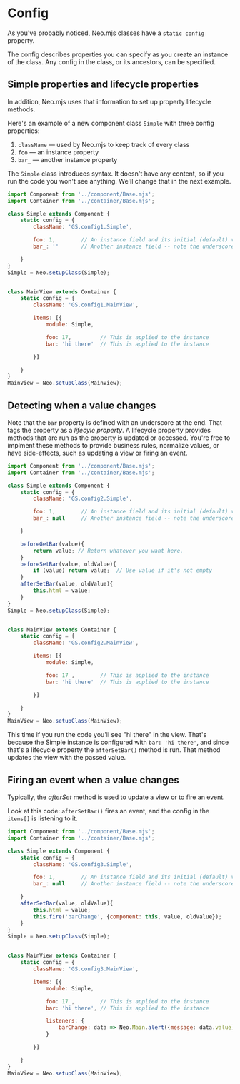 # Config

As you've probably noticed, Neo.mjs classes have a `static config` property. 

The config describes properties you can specify as you create an instance of the class.
Any config in the class, or its ancestors, can be specified. 

## Simple properties and lifecycle properties

In addition, Neo.mjs uses that information to set up property lifecycle 
methods.

Here's an example of a new component class `Simple` with three config properties:

1. `className` &mdash; used by Neo.mjs to keep track of every class
2. `foo` &mdash; an instance property 
2. `bar_` &mdash; another instance property 

The `Simple` class introduces syntax. It doesn't have any content, so if you run the code you won't 
see anything. We'll change that in the next example.

```javascript live-preview
import Component from '../component/Base.mjs';
import Container from '../container/Base.mjs';

class Simple extends Component {
    static config = {
        className: 'GS.config1.Simple',

        foo: 1,        // An instance field and its initial (default) value
        bar_: ''       // Another instance field -- note the underscore at the end

    }
}
Simple = Neo.setupClass(Simple);


class MainView extends Container {
    static config = {
        className: 'GS.config1.MainView',

        items: [{
            module: Simple,

            foo: 17,         // This is applied to the instance
            bar: 'hi there'  // This is applied to the instance

        }]

    }
}
MainView = Neo.setupClass(MainView);
```

## Detecting when a value changes

Note that the `bar` property is defined with an underscore at the end. That tags the property as
a _lifecyle property_. A lifecycle property provides methods that are run as the property is
updated or accessed. You're free to implment these methods to provide business rules, normalize
values, or have side-effects, such as updating a view or firing an event.

```javascript live-preview
import Component from '../component/Base.mjs';
import Container from '../container/Base.mjs';

class Simple extends Component {
    static config = {
        className: 'GS.config2.Simple',

        foo: 1,        // An instance field and its initial (default) value
        bar_: null     // Another instance field -- note the underscore at the end

    }

    beforeGetBar(value){
        return value; // Return whatever you want here. 
    }
    beforeSetBar(value, oldValue){
        if (value) return value;  // Use value if it's not empty
    }
    afterSetBar(value, oldValue){
        this.html = value;
    }
}
Simple = Neo.setupClass(Simple);


class MainView extends Container {
    static config = {
        className: 'GS.config2.MainView',

        items: [{
            module: Simple,

            foo: 17 ,        // This is applied to the instance
            bar: 'hi there'  // This is applied to the instance

        }]

    }
}
MainView = Neo.setupClass(MainView);
```

This time if you run the code you'll see "hi there" in the view. That's because the Simple instance is
configured with `bar: 'hi there'`, and since that's a lifecycle property the `afterSetBar()` method
is run. That method updates the view with the passed value.

## Firing an event when a value changes

Typically, the _afterSet_ method is used to update a view or to fire an event.

Look at this code: `afterSetBar()` fires an event, and the config in the `items[]` is listening to it.

```javascript live-preview
import Component from '../component/Base.mjs';
import Container from '../container/Base.mjs';

class Simple extends Component {
    static config = {
        className: 'GS.config3.Simple',

        foo: 1,        // An instance field and its initial (default) value
        bar_: null     // Another instance field -- note the underscore at the end

    }
    afterSetBar(value, oldValue){
        this.html = value;
        this.fire('barChange', {component: this, value, oldValue});
    }
}
Simple = Neo.setupClass(Simple);


class MainView extends Container {
    static config = {
        className: 'GS.config3.MainView',

        items: [{
            module: Simple,

            foo: 17 ,        // This is applied to the instance
            bar: 'hi there', // This is applied to the instance

            listeners: {
                barChange: data => Neo.Main.alert({message: data.value})
            }

        }]

    }
}
MainView = Neo.setupClass(MainView);
```

